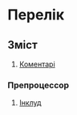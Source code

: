 
# Перелік

## Зміст

 1) [Коментарі](./comments.md)

### Препроцессор

 1) [Інклуд](./preprocessor/include.md)

